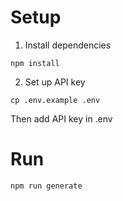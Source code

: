 # Setup

1. Install dependencies

```
npm install
```

2. Set up API key

```
cp .env.example .env
```

Then add API key in .env

# Run

```
npm run generate
```
